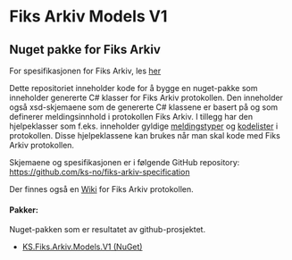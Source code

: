 # Fiks Arkiv Models V1

## Nuget pakke for Fiks Arkiv

For spesifikasjonen for Fiks Arkiv, les [her](https://github.com/ks-no/fiks-arkiv-specification)

Dette repositoriet inneholder kode for å bygge en nuget-pakke som inneholder genererte C# klasser for Fiks Arkiv protokollen.
Den inneholder også xsd-skjemaene som de genererte C# klassene er basert på og som definerer meldingsinnhold i protokollen Fiks Arkiv.
I tillegg har den hjelpeklasser som f.eks. inneholder gyldige [meldingstyper](https://github.com/ks-no/fiks-arkiv-models-dotnet/tree/main/KS.Fiks.Arkiv.Models.V1/Meldingstyper) og [kodelister](https://github.com/ks-no/fiks-arkiv-models-dotnet/tree/main/KS.Fiks.Arkiv.Models.V1/Kodelister) i protokollen.
Disse hjelpeklassene kan brukes når man skal kode med Fiks Arkiv protokollen.

Skjemaene og spesifikasjonen er i følgende GitHub repository: https://github.com/ks-no/fiks-arkiv-specification

Der finnes også en [Wiki](https://github.com/ks-no/fiks-arkiv-specification/wiki) for Fiks Arkiv protokollen.

#### Pakker:
Nuget-pakken som er resultatet av github-prosjektet.
- [KS.Fiks.Arkiv.Models.V1 (NuGet)](https://www.nuget.org/packages/KS.Fiks.Arkiv.Models.V1)